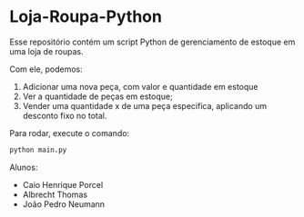# Loja-Roupa-Python

Esse repositório contém um script Python de gerenciamento de estoque em uma loja de roupas.

Com ele, podemos:

1. Adicionar uma nova peça, com valor e quantidade em estoque
2. Ver a quantidade de peças em estoque;
3. Vender uma quantidade x de uma peça especifica, aplicando um desconto fixo no total.

Para rodar, execute o comando:

```sh
python main.py
```

Alunos:

- Caio Henrique Porcel
- Albrecht Thomas
- João Pedro Neumann
